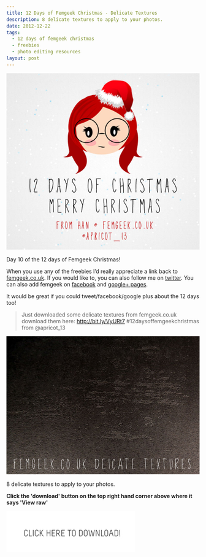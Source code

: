 ```yaml
---
title: 12 Days of Femgeek Christmas - Delicate Textures
description: 8 delicate textures to apply to your photos.
date: 2012-12-22
tags:
  - 12 days of femgeek christmas 
  - freebies 
  - photo editing resources 
layout: post
---
```

 
![12 Days of Femgeek Christmas](12daysofchristmas-20201229113413354.jpg)

Day 10 of the 12 days of Femgeek Christmas!

When you use any of the freebies I’d really appreciate a link back to [femgeek.co.uk](http://www.femgeek.co.uk/). If you would like to, you can also follow me on [twitter](https://twitter.com/apricot_13). You can also add femgeek on [facebook](https://www.facebook.com/femgeek.co.uk) and [google+ pages](https://plus.google.com/110396807693668334198/posts).

 

It would be great if you could tweet/facebook/google plus about the 12 days too!

> Just downloaded some delicate textures from femgeek.co.uk download them here: http://bit.ly/VyURt7 #12daysoffemgeekchristmas from @apricot_13

 

![Femgeek Delicate Textures](8261981042_3c708e9879_c.jpg)

8 delicate textures to apply to your photos.


**Click the 'download' button on the top right hand corner above where it says 'View raw'**

[![Femgeek Delicate Textures](downloadBtn-20201229113413340.jpg)](https://github.com/apricot13/femgeek-static/blob/master/posts/2012-12-22-12-days-of-femgeek-christmas-delicate-textures/femgeekDelicateTextures.zip)